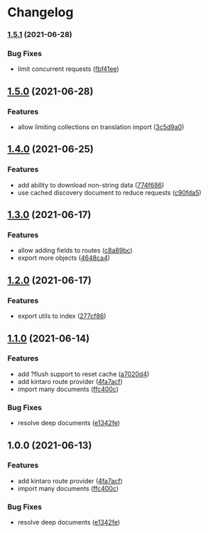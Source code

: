 # Changelog

### [1.5.1](https://www.github.com/blinkk/amagaki-plugin-kintaro/compare/v1.5.0...v1.5.1) (2021-06-28)


### Bug Fixes

* limit concurrent requests ([fbf41ee](https://www.github.com/blinkk/amagaki-plugin-kintaro/commit/fbf41eeec19e84cf7d51585802838f8cc0efd9f2))

## [1.5.0](https://www.github.com/blinkk/amagaki-plugin-kintaro/compare/v1.4.0...v1.5.0) (2021-06-28)


### Features

* allow limiting collections on translation import ([3c5d9a0](https://www.github.com/blinkk/amagaki-plugin-kintaro/commit/3c5d9a0f4e509784f41b74f673aa8fc2c9b5aff4))

## [1.4.0](https://www.github.com/blinkk/amagaki-plugin-kintaro/compare/v1.3.0...v1.4.0) (2021-06-25)


### Features

* add ability to download non-string data ([774f686](https://www.github.com/blinkk/amagaki-plugin-kintaro/commit/774f686fd2d219219b898247b46a415c4f776e9d))
* use cached discovery document to reduce requests ([c90fda5](https://www.github.com/blinkk/amagaki-plugin-kintaro/commit/c90fda5ccf4492ffb52ef1b06d886000351d6dc5))

## [1.3.0](https://www.github.com/blinkk/amagaki-plugin-kintaro/compare/v1.2.0...v1.3.0) (2021-06-17)


### Features

* allow adding fields to routes ([c8a89bc](https://www.github.com/blinkk/amagaki-plugin-kintaro/commit/c8a89bc30a0ddf47e5b749082fb4c7578ed515c3))
* export more objects ([4648ca4](https://www.github.com/blinkk/amagaki-plugin-kintaro/commit/4648ca4f01bde2498fdb6a5a0e14fd6c1e1dbe0a))

## [1.2.0](https://www.github.com/blinkk/amagaki-plugin-kintaro/compare/v1.1.0...v1.2.0) (2021-06-17)


### Features

* export utils to index ([277cf86](https://www.github.com/blinkk/amagaki-plugin-kintaro/commit/277cf8607a5f8aae5a529aba701e23fdecbe89cc))

## [1.1.0](https://www.github.com/blinkk/amagaki-plugin-kintaro/compare/v1.0.0...v1.1.0) (2021-06-14)


### Features

* add ?flush support to reset cache ([a7020d4](https://www.github.com/blinkk/amagaki-plugin-kintaro/commit/a7020d47adea1da5d701bc9ca4755a0692437e6d))
* add kintaro route provider ([4fa7acf](https://www.github.com/blinkk/amagaki-plugin-kintaro/commit/4fa7acf8abf909aa43cfdf9d2ffe277316fcb27a))
* import many documents ([ffc400c](https://www.github.com/blinkk/amagaki-plugin-kintaro/commit/ffc400c84f284c8ab4b698afdb217fa2bdcbb0de))


### Bug Fixes

* resolve deep documents ([e1342fe](https://www.github.com/blinkk/amagaki-plugin-kintaro/commit/e1342fe0218246ee5c1465368c958da5649b31c1))

## 1.0.0 (2021-06-13)


### Features

* add kintaro route provider ([4fa7acf](https://www.github.com/blinkk/amagaki-plugin-kintaro/commit/4fa7acf8abf909aa43cfdf9d2ffe277316fcb27a))
* import many documents ([ffc400c](https://www.github.com/blinkk/amagaki-plugin-kintaro/commit/ffc400c84f284c8ab4b698afdb217fa2bdcbb0de))


### Bug Fixes

* resolve deep documents ([e1342fe](https://www.github.com/blinkk/amagaki-plugin-kintaro/commit/e1342fe0218246ee5c1465368c958da5649b31c1))
